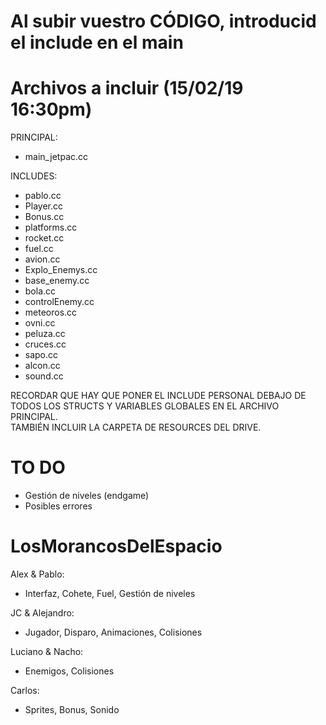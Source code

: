 # Al subir vuestro CÓDIGO, introducid el include en el main
# Archivos a incluir (15/02/19 16:30pm)
PRINCIPAL: 
- main_jetpac.cc

INCLUDES:
- pablo.cc
- Player.cc
- Bonus.cc
- platforms.cc
- rocket.cc
- fuel.cc
- avion.cc
- Explo_Enemys.cc
- base_enemy.cc
- bola.cc
- controlEnemy.cc
- meteoros.cc
- ovni.cc
- peluza.cc
- cruces.cc
- sapo.cc
- alcon.cc
- sound.cc


RECORDAR QUE HAY QUE PONER EL INCLUDE PERSONAL DEBAJO DE TODOS LOS STRUCTS Y VARIABLES GLOBALES EN EL ARCHIVO PRINCIPAL.    
TAMBIÉN INCLUIR LA CARPETA DE RESOURCES DEL DRIVE.

# TO DO
- Gestión de niveles (endgame)
- Posibles errores

# LosMorancosDelEspacio

Alex & Pablo:
- Interfaz, Cohete, Fuel, Gestión de niveles

JC & Alejandro:
- Jugador, Disparo, Animaciones, Colisiones

Luciano & Nacho:
- Enemigos, Colisiones

Carlos:
- Sprites, Bonus, Sonido
